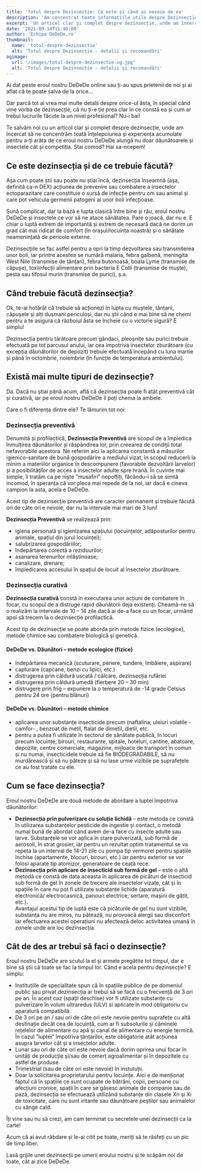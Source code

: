 ```yaml
---
title: 'Totul despre Dezinsecție: Ce este și când ai nevoie de ea'
description: 'Am concentrat toate informațiile utile despre Dezinsecție în acest articol, pentru a-ți arăta cum te poate ajuta eroul nostru, DeDeDe.ro. Citește acum »'
excerpt: 'Un articol clar și complet despre dezinsecție, unde am încercat să ne concentrăm toată înțelepciunea și experiența acumulate pentru a-ți arăta de ce eroul nostru DeDeDe alungă nu doar dăunătoarele și insectele cât și competiția.'
date: '2021-09-14T11:40:00'
author: 'Echipa DeDeDe.ro'
thumbnail:
  name: 'totul-despre-dezinsectie'
  alt: 'Totul despre Dezinsecție - detalii și recomandări'
ogimage:
  url: '/images/totul-despre-dezinsectie-og.jpg'
  alt: 'Totul despre Dezinsecție - detalii și recomandări'
---
```


Ai dat peste eroul nostru DeDeDe online sau ți-au spus prietenii de noi și ai aflat că te poate salva de la orice...

Dar parcă tot ai vrea mai multe detalii despre orice-ul ăsta, în special când vine vorba de dezinsecție, că nu ți-e ție prea clar în ce constă ea și cum ar trebui lucrurile făcute la un nivel profesional? Nu-i bai!

Te salvăm noi cu un articol clar și complet despre dezinsecție, unde am încercat să ne concentrăm toată înțelepciunea și experiența acumulate pentru a-ți arăta de ce eroul nostru DeDeDe alungă nu doar dăunătoarele și insectele cât și competiția. Stai comod? Hai sa-ncepem!

## Ce este dezinsecția și de ce trebuie făcută?

Așa cum poate știi sau poate nu știai încă, dezinsecția înseamnă (așa, definită ca-n DEX) acțiunea de prevenire sau combatere a insectelor ectoparazitare care constituie o sursă de infecție pentru om sau animal și care pot vehicula germenii patogeni ai unor boli infecțioase.

Sună complicat, dar la bază e lupta clasică între bine și rău, eroul nostru DeDeDe și insectele ce vor să ne atace sănătatea. Pare o joacă, dar nu e. E chiar o luptă extrem de importantă și extrem de necesară dacă ne dorim un grad cât mai ridicat de comfort (în orașul/locuința noastră) și o sănătate neamenințată de pericole externe.

Dezinsecțiile se fac astfel pentru a opri la timp dezvoltarea sau transmiterea unor boli, iar printre acestea se numără malaria, febra galbenă, meningita West Nile (transmise de țânțari), febra butonoasă, boala Lyme (transmise de căpușe), toxiinfecții alimentare prin bacteria E Colli (transmise de muște), pesta sau tifosul murin (transmise de purici), ș.a.

## Când trebuie făcută dezinsecția?

Ok, te-ai hotărât că trebuie să acționezi în lupta cu muștele, tânțarii, căpușele și alți dușmani periculoși, dar nu știi când e mai bine să ne chemi pentru a te asigura că războiul ăsta se încheie cu o victorie sigură? E simplu!

Dezinsecția pentru târâtoare precum gândaci, pleoșnițe sau purici trebuie efectuată pe tot parcusul anului, iar cea împotriva insectelor zburătoare (cu excepția dăunătorilor de depozit) trebuie efectuată începând cu luna martie și până în octombrie, noiembrie (în funcție de temperatura ambientului).

## Există mai multe tipuri de dezinsecție?

Da. Dacă nu știai până acum, află că dezinsecția poate fi atât preventivă cât și curativă, iar pe eroul nostru DeDeDe îl poți chema la ambele.

Care o fi diferența dintre ele? Te lămurim tot noi:

### Dezinsecția preventivă

Denumită și profilactică, **Dezinsecția Preventivă** are scopul de a împiedica înmulțirea dăunătorilor și răspândirea lor, prin creearea de condiții total nefavorabile acestora. Ne referim aici la aplicarea constantă a măsurilor igienico-sanitare de bună gospodărire a mediului vizat, în scopul reducerii la minim a materiilor organice în descompunere (favorabile dezvoltării larvelor) și a posibilităților de acces a insectelor adulte spre hrană. În cuvinte mai simple, îi tratăm ca pe niște ”musafiri” nepofțiți, făcându-i să se simtă incomod, în speranța că vor pleca mai repede de la noi, iar dacă e cineva campion la asta, acela e DeDeDe.

Acest tip de dezinsecție preventivă are caracter permanent și trebuie făcută ori de câte ori e nevoie, dar nu la intervale mai mari de 3 luni!

**Dezinsecția Preventivă** se realizează prin:

- igiena personală și igienizarea spațiului (locuințelor, adăposturilor pentru animale, spațiul din jurul locuinței);
- salubrizarea gospodăriilor;
- îndepărtarea corectă a reziduurilor;
- asanarea terenurilor mlăștinoase;
- canalizare, drenare;
- împiedicarea accesului în spațiul de locuit al insectelor zburătoare.

### Dezinsecția curativă

**Dezinsecția curativă** constă în executarea unor acțiuni de combatere în focar, cu scopul de a distruge rapid dăunătorii deja existenți. Cheamă-ne să o realizăm la intervale de 10 – 14 zile dacă ai de-a face cu un focar, urmând apoi să trecem la o dezinsecție profilactică.

Acest tip de dezinsecție se poate aborda prin metode fizice (ecologice), metode chimice sau combatere biologică și genetică.

#### DeDeDe vs. Dăunători – metode ecologice (fizice)

- îndepărtarea mecanică (scuturare, periere, tundere, îmbăiere, aspirare)
- capturare (capcane, benzi cu lipici, etc.)
- distrugerea prin căldură uscată / călcare, dezinsecția rufăriei
- distrugerea prin căldură umedă (fierbere 20 – 30 min)
- distrugere prin frig – expunere la o temperatură de -14 grade Celsius pentru 24 ore (pentru blănuri)

#### DeDeDe vs. Dăunători – metode chimice

- aplicarea unor substanțe insecticide precum (naftalina, uleiuri volatile -camfor- , benzoat de metil, ftalat de dimetil, dietil, etc.
- pentru a putea fi utilizate în sectorul de sănătate publică, în locuri precum locuințe, birouri, restaurante, spitale, hoteluri, cantine, abatoare, depozite, centre comerciale, magazine, mijloace de transport în comun și nu numai, insecticidele trebuie să fie BIODEGRADABILE, să nu murdărească și să nu păteze și să nu lase urme vizibile pe suprafețele ce au fost tratate cu ele.

## Cum se face dezinsecția?

Eroul nostru DeDeDe are două metode de abordare a luptei împotriva dăunătorilor:

- **Dezinsecția prin pulverizare cu soluție lichidă** – este metoda ce constă în utilizarea substanțelor pesticide de ingestie și contact, o metodă numai bună de abordat când avem de-a face cu insecte adulte sau larve. Substanțele se vor aplica în stare pulverizată, sub formă de aerosoli,  în strat grosier, iar pentru un rezultat optim tratamentul se va repeta la un interval de 14-21 zile cu pompa tip vermorel pentru spațiile închise (apartamente, blocuri, birouri, etc.) iar pentru exterior se vor folosi aparate tip atomizor, generatoare de ceață rece.
- **Dezinsecția prin aplicare de insecticid sub formă de gel** – este o altă metodă ce constă de data aceasta în aplicarea de picături de insecticid sub formă de gel în zonele de trecere ale insectelor vizate, cât și în spațiile în care nu pot fi utilizate substanțe lichide (aparatură electronică/ electrocasnică, panouri electrice, sertare, mașini de gătit, etc.). <br /> Avantajul acestui tip de luptă este că picăturile de gel nu sunt vizibile, substanța nu are miros, nu pătează, nu provoacă alergii sau disconfort iar efectuarea acestei operațiuni nu afectează deloc activitatea umană în zonele unde are loc dezinsecția.

## Cât de des ar trebui să faci o dezinsecție?

Eroul nostru DeDeDe are scutul la el și armele pregătite tot timpul, dar  e bine să știi că toate se fac la timpul lor. Când e acela pentru dezinsecție? E simplu:

- Instituțiile de specialitate spun că în spațiile publice de pe domeniul public sau privat dezinsecția ar trebui să se facă cu o frecvență de 3 ori pe an. În acest caz (spații deschise) vor fi utilizate substanțe cu pulverizare în volum ultraredus (ULV) si aplicate în mod obligatoriu cu aparatură compatibilă.
- De 3 ori pe an / sau ori de câte ori este nevoie pentru suprafețe cu altă destinație decât cea de locuință, cum ar fi subsolurile și căminele rețelelor de alimentare cu apă și canal de alimentare cu energie termică. În cazul ”luptei” împotriva țânțarilor, este obligatorie atât acțiunea asupra larvelor cât și a insectelor adulte.
- Lunar sau ori de câte ori este nevoie dacă dorim oprirea unui focar în unități de producție și/sau de comerț agroalimentar și în depozitele cu astfel de produse.
- Trimestrial (sau de câte ori este nevoie) în instutuții.
- Doar la solicitarea proprietarului pentru locuințe. Aici e de menționat faptul că în spațiile ce sunt ocupate de bătrâni, copii, persoane cu afecțiuni cronice, spații în care se găsesc animale de companie sau de pază, dezinsecția se efectuează utilizând substanțe din clasele Xn și Xi de toxicitate, care nu sunt iritante sau dăunătoare peștilor sau animalelor cu sânge cald.

Îți vine sau nu să crezi, am cam terminat cu secretele unei dezinsecții ca la carte!

Acum că ai avut răbdare și le-ai citit pe toate, meriți să te răsfeți cu un pic de timp liber.

Lasă grijile unei dezinsecții pe umerii eroului nostru și te scăpăm noi de toate, cât ai zice DeDeDe.
